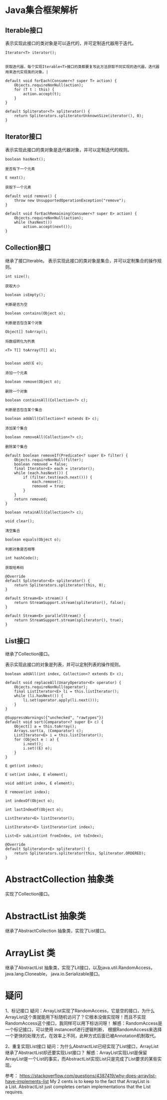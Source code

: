 # Java集合框架解析


## Iterable<T>接口

表示实现此接口的类对象是可以迭代的，并可定制迭代器用于迭代。

```
Iterator<T> iterator();


获取迭代器，每个实现Iterable<T>接口的类都要复写此方法获取不同实现的迭代器，迭代器用来迭代实现类的对象。|
```



```
default void forEach(Consumer<? super T> action) {
    Objects.requireNonNull(action);
    for (T t : this) {
        action.accept(t);
    }
}
```
```
default Spliterator<T> spliterator() {
    return Spliterators.spliteratorUnknownSize(iterator(), 0);
}
```


## Iterator<E>接口

表示实现此接口的类对象是迭代器对象，并可以定制迭代的规则。

```
boolean hasNext();

是否有下一个元素
```
```
E next();

获取下一个元素
```

```
default void remove() {
    throw new UnsupportedOperationException("remove");
}
```
```
default void forEachRemaining(Consumer<? super E> action) {
    Objects.requireNonNull(action);
    while (hasNext())
        action.accept(next());
}
```

## Collection<E>接口

继承了接口Iterable<E>。
表示实现此接口的类对象是集合，并可以定制集合的操作规则。


```
int size();

获取大小
```

```
boolean isEmpty();

判断是否为空
```

```
boolean contains(Object o);

判断是否包含某个对象
```



```
Object[] toArray();

将数组转化为列表
```

```
<T> T[] toArray(T[] a);


```

```
boolean add(E e);

添加一个元素
```

```
boolean remove(Object o);

删除一个对象
```


```
boolean containsAll(Collection<?> c);

判断是否包含某个集合
```


```
boolean addAll(Collection<? extends E> c);

添加某个集合
```

```
boolean removeAll(Collection<?> c);

删除某个集合
```


```
default boolean removeIf(Predicate<? super E> filter) {
    Objects.requireNonNull(filter);
    boolean removed = false;
    final Iterator<E> each = iterator();
    while (each.hasNext()) {
        if (filter.test(each.next())) {
            each.remove();
            removed = true;
        }
    }
    return removed;
}
```

```
boolean retainAll(Collection<?> c);
```

```
void clear();

清空集合
```

```
boolean equals(Object o);

判断对象是否相等
```

```
int hashCode();

获取哈希码
```


```
@Override
default Spliterator<E> spliterator() {
    return Spliterators.spliterator(this, 0);
}
```

```
default Stream<E> stream() {
    return StreamSupport.stream(spliterator(), false);
}
```

```
default Stream<E> parallelStream() {
    return StreamSupport.stream(spliterator(), true);
}
```

## List<E>接口

继承了Collection<E>接口。


表示实现此接口的对象是列表，并可以定制列表的操作规则。



```
boolean addAll(int index, Collection<? extends E> c);
```



```
default void replaceAll(UnaryOperator<E> operator) {
    Objects.requireNonNull(operator);
    final ListIterator<E> li = this.listIterator();
    while (li.hasNext()) {
        li.set(operator.apply(li.next()));
    }
}
```


```
@SuppressWarnings({"unchecked", "rawtypes"})
default void sort(Comparator<? super E> c) {
    Object[] a = this.toArray();
    Arrays.sort(a, (Comparator) c);
    ListIterator<E> i = this.listIterator();
    for (Object e : a) {
        i.next();
        i.set((E) e);
    }
}

```




```
E get(int index);
```

```
E set(int index, E element);

```



```
void add(int index, E element);

```



```
E remove(int index);

```


```
int indexOf(Object o);

```



```
int lastIndexOf(Object o);

```

```
ListIterator<E> listIterator();

```


```
ListIterator<E> listIterator(int index);

```

```
List<E> subList(int fromIndex, int toIndex);

```




```
@Override
default Spliterator<E> spliterator() {
    return Spliterators.spliterator(this, Spliterator.ORDERED);
}

```

# AbstractCollection<E> 抽象类

实现了Collection<E>接口。




# AbstractList<E> 抽象类
继承了AbstractCollection<E> 抽象类，实现了List<E>接口。

# ArrayList<E> 类

继承了AbstractList<E> 抽象类，实现了Lit<E>接口，以及java.util.RandomAccess， java.lang.Cloneable， java.io.Serializable接口。






# 疑问

1、标记接口
疑问：ArrayList实现了RandomAccess，它是空的接口，为什么ArrayList这个类就能用下标随机访问了？它根本没做实现呀！而且不实现RandomAccess这个接口，我同样可以用下标访问呀！
解惑：RandomAccess是一个标记接口，可以使用 instanceof进行逻辑判断， 根据RandomAccess来选择一个更快的处理方式，在效率上不同，此种方式后面已被Annotation机制取代。



2、重复实现List接口
疑问：为什么AbstractList已经实现了List接口，ArrayList继承了AbstractList却还要实现List接口？
解惑：ArrayList实现List是保留ArrayList是一个List的事实，而AbstractList实现List只是完成了List要求的某些实现。

参考：
https://stackoverflow.com/questions/4387419/why-does-arraylist-have-implements-list
My 2 cents is to keep to the fact that ArrayList is a List. AbstractList just completes certain implementations that the List requires.

